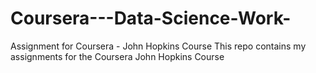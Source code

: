 # Coursera---Data-Science-Work-
Assignment for Coursera - John Hopkins Course
This repo contains my assignments for the Coursera John Hopkins Course
